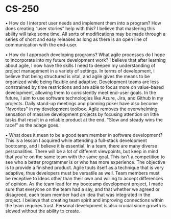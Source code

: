 # CS-250
•	How do I interpret user needs and implement them into a program? How does creating “user stories” help with this?
I believe that mastering this ability will take some time. All sorts of modifications may be made through a series of short and easy releases as long as there is an open line of communication with the end-user.

•	How do I approach developing programs? What agile processes do I hope to incorporate into my future development work?
I believe that after learning about agile, I now have the skills I need to deepen my understanding of project management in a variety of settings. In terms of development, I believe that being structured is vital, and agile gives the means to be organized while being flexible and adaptive. Development teams are less constrained by time restrictions and are able to focus more on value-based development, allowing them to consistently meet end-user goals. In the future, I aim to use software technologies like Azure, Jira, and Github in my projects. Daily stand-up meetings and planning poker have also become "favorites" in my development toolbox. Agile removes the overwhelming sensation of massive development projects by focusing attention on little tasks that result in a reliable product at the end. "Slow and steady wins the race!" as the adage goes.

•	What does it mean to be a good team member in software development?
This is a lesson I acquired while attending a full-stack development bootcamp, and I believe it is essential. In a team, there are many diverse personalities. There will be a lot of different viewpoints, but keep in mind that you're on the same team with the same goal. This isn't a competition to see who a better programmer is or who has more experience. The objective is to provide a finished product. Agile touts itself as a technique that is very adaptive, thus developers must be versatile as well. Team members must be receptive to ideas other than their own and willing to accept differences of opinion. As the team lead for my bootcamp development project, I made sure that everyone on the team had a say, and that whether we agreed or disagreed, each team member had an idea that was integrated in the project. I believe that creating team spirit and improving connections within the team requires trust. Personal development is also crucial since growth is slowed without the ability to create.


